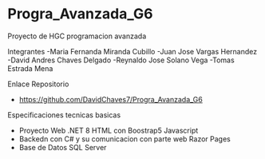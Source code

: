 # Progra_Avanzada_G6
Proyecto de HGC programacion avanzada

Integrantes
-Maria Fernanda Miranda Cubillo
-Juan Jose Vargas Hernandez
-David Andres Chaves Delgado
-Reynaldo Jose Solano Vega
-Tomas Estrada Mena

Enlace Repositorio
- https://github.com/DavidChaves7/Progra_Avanzada_G6

Especificaciones tecnicas basicas
- Proyecto Web .NET 8 HTML con Boostrap5 Javascript
- Backedn con C# y su comunicacion con parte web Razor Pages
- Base de Datos SQL Server
